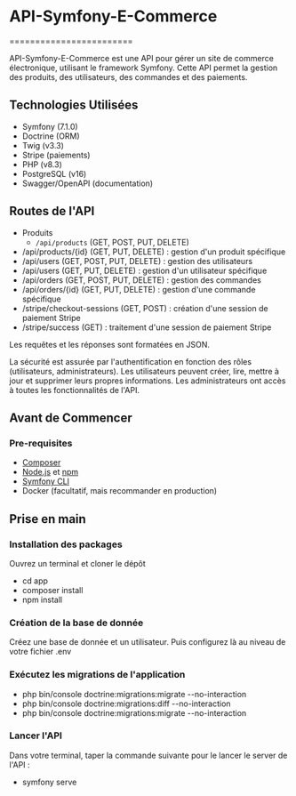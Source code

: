 # API-Symfony-E-Commerce
========================

API-Symfony-E-Commerce est une API pour gérer un site de commerce électronique, utilisant le framework Symfony. Cette API permet la gestion des produits, des utilisateurs, des commandes et des paiements.

## Technologies Utilisées

* Symfony (7.1.0)
* Doctrine (ORM)
* Twig (v3.3)
* Stripe (paiements)
* PHP (v8.3)
* PostgreSQL (v16)
* Swagger/OpenAPI (documentation)

## Routes de l'API

* Produits
    * `/api/products` (GET, POST, PUT, DELETE)
* /api/products/{id} (GET, PUT, DELETE) : gestion d'un produit spécifique
* /api/users (GET, POST, PUT, DELETE) : gestion des utilisateurs
* /api/users (GET, PUT, DELETE) : gestion d'un utilisateur spécifique
* /api/orders (GET, POST, PUT, DELETE) : gestion des commandes
* /api/orders/{id} (GET, PUT, DELETE) : gestion d'une commande spécifique
* /stripe/checkout-sessions (GET, POST) : création d'une session de paiement Stripe
* /stripe/success (GET) : traitement d'une session de paiement Stripe

Les requêtes et les réponses sont formatées en JSON.

La sécurité est assurée par l'authentification en fonction des rôles (utilisateurs, administrateurs). Les utilisateurs peuvent créer, lire, mettre à jour et supprimer leurs propres informations. Les administrateurs ont accès à toutes les fonctionnalités de l'API.

## Avant de Commencer

### Pre-requisites

* [Composer](https://getcomposer.org/)
* [Node.js](https://nodejs.org/en/download/) et [npm](https://www.npmjs.com/get-npm)
* [Symfony CLI](https://symfony.com/download)
* Docker (facultatif, mais recommander en production)

## Prise en main

### Installation des packages

Ouvrez un terminal et  cloner le dépôt

* cd app
* composer install
* npm install

### Création de la base de donnée

Créez une base de donnée et un utilisateur. Puis configurez là au niveau de votre fichier .env

### Exécutez les migrations de l'application

* php bin/console doctrine:migrations:migrate --no-interaction
* php bin/console doctrine:migrations:diff --no-interaction
* php bin/console doctrine:migrations:migrate --no-interaction

### Lancer l'API

Dans votre terminal, taper la commande suivante pour le lancer le server de l'API :

* symfony serve

